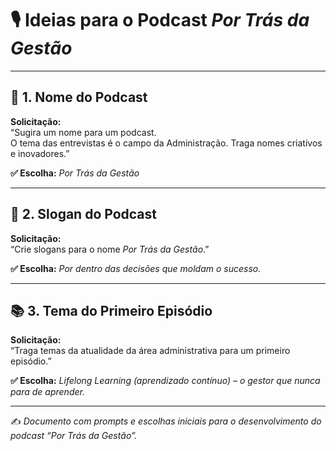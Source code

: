 # 🎙️ Ideias para o Podcast *Por Trás da Gestão*

---

## 🧩 1. Nome do Podcast
**Solicitação:**  
“Sugira um nome para um podcast.  
O tema das entrevistas é o campo da Administração. Traga nomes criativos e inovadores.”

**✅ Escolha:** *Por Trás da Gestão*

---

## 💬 2. Slogan do Podcast
**Solicitação:**  
“Crie slogans para o nome *Por Trás da Gestão*.”

**✅ Escolha:** *Por dentro das decisões que moldam o sucesso.*

---

## 📚 3. Tema do Primeiro Episódio
**Solicitação:**  
“Traga temas da atualidade da área administrativa para um primeiro episódio.”

**✅ Escolha:** *Lifelong Learning (aprendizado contínuo) – o gestor que nunca para de aprender.*

---

✍️ *Documento com prompts e escolhas iniciais para o desenvolvimento do podcast “Por Trás da Gestão”.*
